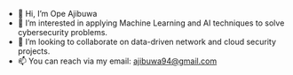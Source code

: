 - 👋 Hi, I’m Ope Ajibuwa
- 👀 I’m interested in applying Machine Learning and AI techniques to solve cybersecurity problems.
- 💞️ I’m looking to collaborate on data-driven network and cloud security projects.
- 📫 You can reach via my email: ajibuwa94@gmail.com

<!---
opeajibuwa/opeajibuwa is a ✨ special ✨ repository because its `README.md` (this file) appears on your GitHub profile.
You can click the Preview link to take a look at your changes.
--->
